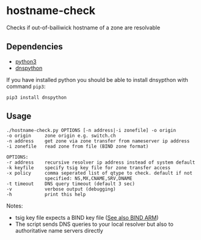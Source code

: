 # hostname-check
Checks if out-of-bailiwick hostname of a zone are resolvable

## Dependencies
 * [python3](https://www.python.org/)
 * [dnspython](http://www.dnspython.org/)

If you have installed python you should be able to install dnsypthon with command `pip3`:
```
pip3 install dnspython
```

## Usage

```
./hostname-check.py OPTIONS [-n address|-i zonefile] -o origin
-o origin     zone origin e.g. switch.ch
-n address    get zone via zone transfer from nameserver ip address
-i zonefile   read zone from file (BIND zone format)

OPTIONS:
-r address    recursive resolver ip address instead of system default
-k keyfile    specify tsig key file for zone transfer access
-x policy     comma seperated list of qtype to check. default if not
              specified: NS,MX,CNAME,SRV,DNAME
-t timeout    DNS query timeout (default 3 sec)
-v            verbose output (debugging)
-h            print this help
```

Notes:
 * tsig key file expects a BIND key file ([See also BIND ARM](https://ftp.isc.org/isc/bind9/cur/9.11/doc/arm/Bv9ARM.ch04.html#tsig))
 * The script sends DNS queries to your local resolver but also to authoritative name servers directly
